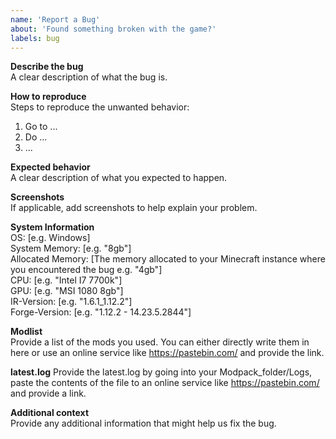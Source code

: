 ```yaml
---
name: 'Report a Bug'
about: 'Found something broken with the game?'
labels: bug
---
```


**Describe the bug**  
A clear description of what the bug is.

**How to reproduce**  
Steps to reproduce the unwanted behavior:

 1. Go to ...
 2. Do ...
 3. ...
 
**Expected behavior**  
 A clear description of what you expected to happen.

**Screenshots**  
 If applicable, add screenshots to help explain your problem.

**System Information**  
 OS: [e.g. Windows]
 <br>System Memory: [e.g. "8gb"]
 <br>Allocated Memory: [The memory allocated to your Minecraft instance where you encountered the bug e.g. "4gb"]
 <br>CPU: [e.g. "Intel I7 7700k"]
 <br>GPU: [e.g. "MSI 1080 8gb"]
 <br>IR-Version: [e.g. "1.6.1_1.12.2"]
 <br>Forge-Version: [e.g. "1.12.2 - 14.23.5.2844"]

**Modlist**  
 Provide a list of the mods you used. You can either directly write them in here or use an online service like https://pastebin.com/ and provide the link.
 
**latest.log**
 Provide the latest.log by going into your Modpack_folder/Logs, paste the contents of the file to an online service like https://pastebin.com/ and provide a link.

**Additional context**  
Provide any additional information that might help us fix the bug.

